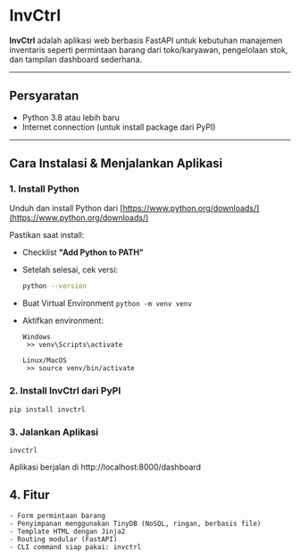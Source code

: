 # InvCtrl

**InvCtrl** adalah aplikasi web berbasis FastAPI untuk kebutuhan manajemen inventaris seperti permintaan barang dari toko/karyawan, pengelolaan stok, dan tampilan dashboard sederhana.

---

## Persyaratan

- Python 3.8 atau lebih baru  
- Internet connection (untuk install package dari PyPI)

---

## Cara Instalasi & Menjalankan Aplikasi

### 1. Install Python

Unduh dan install Python dari [https://www.python.org/downloads/](https://www.python.org/downloads/)

Pastikan saat install:
- Checklist **"Add Python to PATH"**
- Setelah selesai, cek versi:
  ```bash
  python --version

- Buat Virtual Environment
  ```python -m venv venv```

- Aktifkan environment:
  ```
  Windows
   >> venv\Scripts\activate
  ```
  ```
  Linux/MacOS
   >> source venv/bin/activate
  ```
  
### 2. Install InvCtrl dari PyPI
```pip install invctrl```

### 3. Jalankan Aplikasi
```invctrl```

Aplikasi berjalan di http://localhost:8000/dashboard

## 4. Fitur
```
- Form permintaan barang
- Penyimpanan menggunakan TinyDB (NoSQL, ringan, berbasis file)
- Template HTML dengan Jinja2
- Routing modular (FastAPI)
- CLI command siap pakai: invctrl
```
